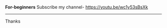 <b>For-beginners</b>
Subscribe my channel-
https://youtu.be/wc1y53sBsXk
____________________
Thanks
